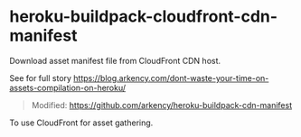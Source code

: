 # heroku-buildpack-cloudfront-cdn-manifest

Download asset manifest file from CloudFront CDN host.

See for full story
https://blog.arkency.com/dont-waste-your-time-on-assets-compilation-on-heroku/

> Modified:
https://github.com/arkency/heroku-buildpack-cdn-manifest

To use CloudFront for asset gathering.
